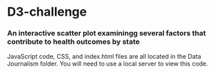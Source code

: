 # D3-challenge
### An interactive scatter plot examiningg several factors that contribute to health outcomes by state

JavaScript code, CSS, and index.html files are all located in the Data Journalism folder. You will need to use a local server to view this code. 
